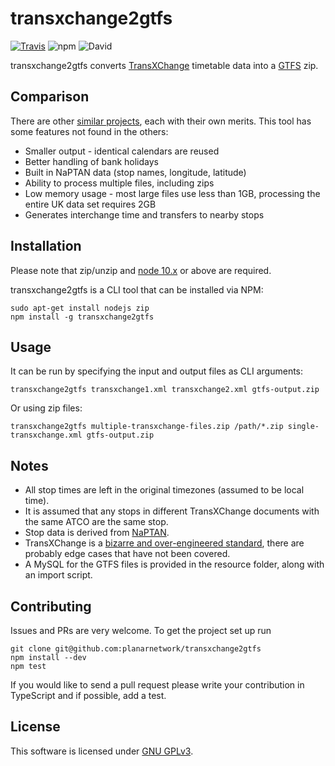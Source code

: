 transxchange2gtfs
=========================

[![Travis](https://img.shields.io/travis/planarnetwork/transxchange2gtfs.svg?style=flat-square)](https://travis-ci.org/planarnetwork/transxchange2gtfs) ![npm](https://img.shields.io/npm/v/transxchange2gtfs.svg?style=flat-square) ![David](https://img.shields.io/david/planarnetwork/transxchange2gtfs.svg?style=flat-square)

transxchange2gtfs converts [TransXChange](http://naptan.dft.gov.uk/transxchange/index.htm) timetable data into a [GTFS](https://developers.google.com/transit/gtfs/) zip.

## Comparison

There are other [similar projects](https://github.com/search?q=transxchange+gtfs), each with their own merits. This tool has some features not found in the others:

- Smaller output - identical calendars are reused
- Better handling of bank holidays
- Built in NaPTAN data (stop names, longitude, latitude)
- Ability to process multiple files, including zips
- Low memory usage - most large files use less than 1GB, processing the entire UK data set requires 2GB
- Generates interchange time and transfers to nearby stops

## Installation

Please note that zip/unzip and [node 10.x](https://nodejs.org) or above are required.

transxchange2gtfs is a CLI tool that can be installed via NPM:

```
sudo apt-get install nodejs zip
npm install -g transxchange2gtfs
```

## Usage

It can be run by specifying the input and output files as CLI arguments:

```
transxchange2gtfs transxchange1.xml transxchange2.xml gtfs-output.zip
```

Or using zip files:

```
transxchange2gtfs multiple-transxchange-files.zip /path/*.zip single-transxchange.xml gtfs-output.zip
```

## Notes

- All stop times are left in the original timezones (assumed to be local time).
- It is assumed that any stops in different TransXChange documents with the same ATCO are the same stop.
- Stop data is derived from [NaPTAN](http://naptan.app.dft.gov.uk/datarequest/help).
- TransXChange is a [bizarre and over-engineered standard](http://naptan.dft.gov.uk/transxchange/training/EBSR/EBSR%20Training%20Toolkit%20v1.0/3%20Resources/Guides/TransXChange%20Schema%20Guide-2.1-v-44.pdf), there are probably edge cases that have not been covered.
- A MySQL for the GTFS files is provided in the resource folder, along with an import script.  

## Contributing

Issues and PRs are very welcome. To get the project set up run

```
git clone git@github.com:planarnetwork/transxchange2gtfs
npm install --dev
npm test
```

If you would like to send a pull request please write your contribution in TypeScript and if possible, add a test.

## License

This software is licensed under [GNU GPLv3](https://www.gnu.org/licenses/gpl-3.0.en.html).

